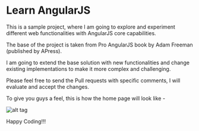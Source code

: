 # Learn AngularJS

This is a sample project, where I am going to explore and experiment different web functionalities with AngularJS core capabilities.

The base of the project is taken from Pro AngularJS book by Adam Freeman (published by APress).

I am going to extend the base solution with new functionalities and change existing implementations to make it more complex and challenging.

Please feel free to send the Pull requests with specific comments, I will evaluate and accept the changes.

To give you guys a feel, this is how the home page will look like - 

![alt tag](https://github.com/DreamingDevs/LearnAngularJS/tree/master/ShoppingCart/Images/GitReadMe.PNG)

Happy Coding!!!
